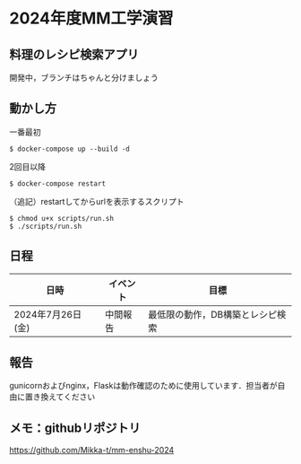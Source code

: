 # 2024年度MM工学演習
## 料理のレシピ検索アプリ

開発中，ブランチはちゃんと分けましょう

## 動かし方

一番最初
```
$ docker-compose up --build -d
```
2回目以降
```
$ docker-compose restart
```
（追記）restartしてからurlを表示するスクリプト
```
$ chmod u+x scripts/run.sh
$ ./scripts/run.sh
```

## 日程
| 日時                     | イベント                  | 目標                                    |
|--------------------------|--------------------------|----------------------------------------|
| 2024年7月26日 (金)    | 中間報告                  | 最低限の動作，DB構築とレシピ検索

## 報告
gunicornおよびnginx，Flaskは動作確認のために使用しています．担当者が自由に置き換えてください

## メモ：githubリポジトリ
https://github.com/Mikka-t/mm-enshu-2024